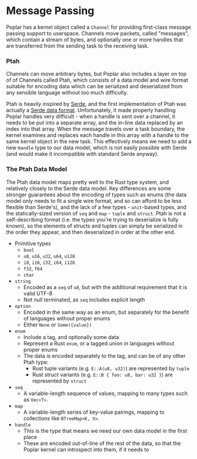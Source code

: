 # Message Passing
Poplar has a kernel object called a `Channel` for providing first-class message passing support to userspace.
Channels move packets, called "messages", which contain a stream of bytes, and optionally one or more handles that
are transferred from the sending task to the receiving task.

### Ptah
Channels can move arbitrary bytes, but Poplar also includes a layer on top of of Channels called Ptah, which
consists of a data model and wire format suitable for encoding data which can be serialized and deserialized from
any sensible language without too much difficulty.

Ptah is heavily inspired by [Serde](https://serde.rs), and the first implementation of Ptah was actually a [Serde
data format](https://github.com/IsaacWoods/poplar/tree/04f3eed45a40f196a02374ca053aaee16517dccb/lib/ptah).
Unfortunately, it made properly handling Poplar handles very difficult - when a handle is sent over a channel, it
needs to be put into a separate array, and the in-line data replaced by an index into that array.  When the message
travels over a task boundary, the kernel examines and replaces each handle in this array with a handle to the same
kernel object in the new task. This effectively means we need to add a new `Handle` type to our data model, which
is not easily possible with Serde (and would make it incompatible with standard Serde anyway).

### The Ptah Data Model
The Ptah data model maps pretty well to the Rust type system, and relatively closely to the Serde data model. Key
differences are some stronger guarantees about the encoding of types such as enums (the data model only needs to
fit a single wire format, and so can afford to be less flexible than Serde's), and the lack of a few types -
`unit`-based types, and the statically-sized version of `seq` and `map` - `tuple` and `struct`. Ptah is not a
self-describing format (i.e. the types you're trying to deserialize is fully known), so the elements of structs and
tuples can simply be serialized in the order they appear, and then deserialized in order at the other end.

- Primitive types
    - `bool`
    - `u8`, `u16`, `u32`, `u64`, `u128`
    - `i8`, `i16`, `i32`, `i64`, `i128`
    - `f32`, `f64`
    - `char`
- `string`
    - Encoded as a `seq` of `u8`, but with the additional requirement that it is valid UTF-8
    - Not null terminated, as `seq` includes explicit length
- `option`
    - Encoded in the same way as an enum, but separately for the benefit of languages without proper enums
    - Either `None` or `Some({value})`
- `enum`
    - Include a tag, and optionally some data
    - Represent a Rust `enum`, or a tagged union in languages without proper enums
    - The data is encoded separately to the tag, and can be of any other Ptah type:
        - Rust tuple variants (e.g. `E::A(u8, u32)`) are represented by `tuple`
        - Rust struct variants (e.g. `E::B { foo: u8, bar: u32 }`) are represented by `struct`
- `seq`
    - A variable-length sequence of values, mapping to many types such as `Vec<T>`.
- `map`
    - A variable-length series of key-value pairings, mapping to collections like `BTreeMap<K, V>`.
- `handle`
    - This is the type that means we need our own data model in the first place
    - These are encoded out-of-line of the rest of the data, so that the Poplar kernel can introspect into them, if
      it needs to
